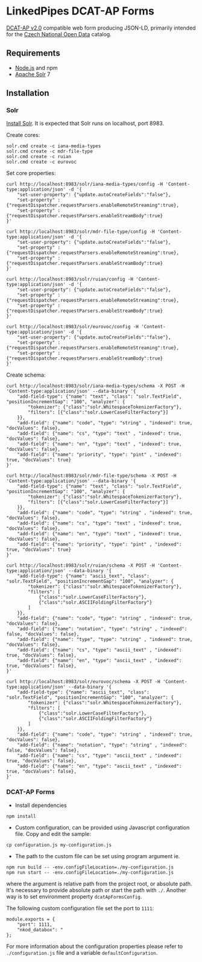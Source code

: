 # LinkedPipes DCAT-AP Forms
[DCAT-AP v2.0](https://joinup.ec.europa.eu/solution/dcat-application-profile-data-portals-europe/release/200) compatible web form producing JSON-LD, primarily intended for the [Czech National Open Data](https://data.gov.cz) catalog.

## Requirements
 * [Node.js] and npm
 * [Apache Solr] 7

## Installation

### Solr
[Install Solr](https://lucene.apache.org/solr/guide/7_3/installing-solr.html). It is expected that Solr runs on localhost, port 8983.

Create cores:
```
solr.cmd create -c iana-media-types
solr.cmd create -c mdr-file-type
solr.cmd create -c ruian
solr.cmd create -c eurovoc
```

Set core properties:
```
curl http://localhost:8983/solr/iana-media-types/config -H 'Content-type:application/json' -d '{
    "set-user-property": {"update.autoCreateFields":"false"},
    "set-property" : {"requestDispatcher.requestParsers.enableRemoteStreaming":true},
    "set-property" : {"requestDispatcher.requestParsers.enableStreamBody":true}
}'

curl http://localhost:8983/solr/mdr-file-type/config -H 'Content-type:application/json' -d '{
    "set-user-property": {"update.autoCreateFields":"false"},
    "set-property" : {"requestDispatcher.requestParsers.enableRemoteStreaming":true},
    "set-property" : {"requestDispatcher.requestParsers.enableStreamBody":true}
}'

curl http://localhost:8983/solr/ruian/config -H 'Content-type:application/json' -d '{
    "set-user-property": {"update.autoCreateFields":"false"},
    "set-property" : {"requestDispatcher.requestParsers.enableRemoteStreaming":true},
    "set-property" : {"requestDispatcher.requestParsers.enableStreamBody":true}
}'

curl http://localhost:8983/solr/eurovoc/config -H 'Content-type:application/json' -d '{
    "set-user-property": {"update.autoCreateFields":"false"},
    "set-property" : {"requestDispatcher.requestParsers.enableRemoteStreaming":true},
    "set-property" : {"requestDispatcher.requestParsers.enableStreamBody":true}
}'

```


Create schema:
```
curl http://localhost:8983/solr/iana-media-types/schema -X POST -H 'Content-type:application/json' --data-binary '{
    "add-field-type": {"name": "text", "class": "solr.TextField", "positionIncrementGap": "100", "analyzer": {
        "tokenizer": {"class":"solr.WhitespaceTokenizerFactory"},
        "filters": [{"class":"solr.LowerCaseFilterFactory"}]
    }},
    "add-field": {"name": "code", "type": "string" , "indexed": true, "docValues": false},
    "add-field": {"name": "cs", "type": "text" , "indexed": true, "docValues": false},
    "add-field": {"name": "en", "type": "text" , "indexed": true, "docValues": false},
    "add-field": {"name": "priority", "type": "pint" , "indexed": true, "docValues": true}    
}'

curl http://localhost:8983/solr/mdr-file-type/schema -X POST -H 'Content-type:application/json' --data-binary '{
    "add-field-type": {"name": "text", "class": "solr.TextField", "positionIncrementGap": "100", "analyzer": {
        "tokenizer": {"class":"solr.WhitespaceTokenizerFactory"},
        "filters": [{"class":"solr.LowerCaseFilterFactory"}]
    }},
    "add-field": {"name": "code", "type": "string" , "indexed": true, "docValues": false},
    "add-field": {"name": "cs", "type": "text" , "indexed": true, "docValues": false},
    "add-field": {"name": "en", "type": "text" , "indexed": true, "docValues": false},
    "add-field": {"name": "priority", "type": "pint" , "indexed": true, "docValues": true}    
}'

curl http://localhost:8983/solr/ruian/schema -X POST -H 'Content-type:application/json' --data-binary '{
    "add-field-type": {"name": "ascii_text", "class": "solr.TextField", "positionIncrementGap": "100", "analyzer": {
        "tokenizer": {"class":"solr.WhitespaceTokenizerFactory"},
        "filters": [
            {"class":"solr.LowerCaseFilterFactory"},
            {"class":"solr.ASCIIFoldingFilterFactory"}
        ]
    }},
    "add-field": {"name": "code", "type": "string" , "indexed": true, "docValues": false},
    "add-field": {"name": "notation", "type": "string" , "indexed": false, "docValues": false},    
    "add-field": {"name": "type", "type": "string" , "indexed": true, "docValues": false},
    "add-field": {"name": "cs", "type": "ascii_text" , "indexed": true, "docValues": false},
    "add-field": {"name": "en", "type": "ascii_text" , "indexed": true, "docValues": false},
}'

curl http://localhost:8983/solr/eurovoc/schema -X POST -H 'Content-type:application/json' --data-binary '{
    "add-field-type": {"name": "ascii_text", "class": "solr.TextField", "positionIncrementGap": "100", "analyzer": {
        "tokenizer": {"class":"solr.WhitespaceTokenizerFactory"},
        "filters": [
            {"class":"solr.LowerCaseFilterFactory"},
            {"class":"solr.ASCIIFoldingFilterFactory"}
        ]
    }},
    "add-field": {"name": "code", "type": "string" , "indexed": true, "docValues": false},
    "add-field": {"name": "notation", "type": "string" , "indexed": false, "docValues": false},    
    "add-field": {"name": "cs", "type": "ascii_text" , "indexed": true, "docValues": false},
    "add-field": {"name": "en", "type": "ascii_text" , "indexed": true, "docValues": false},
}'

```

### DCAT-AP Forms

* Install dependencies
```
npm install
```

* Custom configuration, can be provided using Javascript configuration file. Copy and edit the sample:
```
cp configuration.js my-configuration.js
```

* The path to the custom file can be set using program argument ie.
```
npm run build -- -env.configFileLocation=./my-configuration.js
npm run start -- -env.configFileLocation=./my-configuration.js
```
where the argument is relative path from the project root, or absolute path. 
It's necessary to provide absolute path or start the path with ```./```.
Another way is to set environment property ```dcatApFormsConfig```. 

The following custom configuration file set the port to ```1111```:
```
module.exports = {
    "port": 1111,
    "nkod_databox": "
};
```
For more information about the configuration properties please refer to 
```./configuration.js``` file and a variable ```defaultConfiguration```.

[Node.js]: <https://nodejs.org>
[Apache Solr]: <http://lucene.apache.org/solr/>
